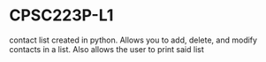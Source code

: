 # CPSC223P-L1
contact list created in python. Allows you to add, delete, and modify contacts in a list. Also allows the user to print said list
